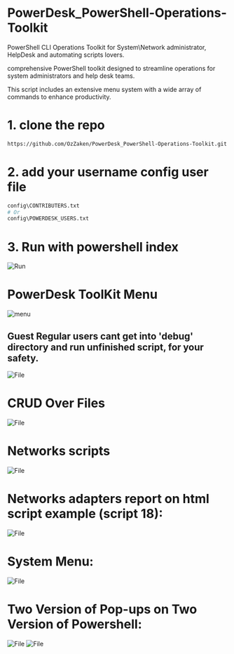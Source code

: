# PowerDesk_PowerShell-Operations-Toolkit
PowerShell CLI Operations Toolkit for System\Network administrator, HelpDesk and automating scripts lovers.

comprehensive PowerShell toolkit designed to streamline operations for system administrators and help desk teams.

This script includes an extensive menu system with a wide array of commands to enhance productivity.

# 1. clone the repo
```bash
https://github.com/OzZaken/PowerDesk_PowerShell-Operations-Toolkit.git
```

# 2. add your username config user file  
```bash
config\CONTRIBUTERS.txt
# Or
config\POWERDESK_USERS.txt

```

# 3. Run with powershell index
  <img title="Run" src="assets/imgs/run-powerdesk.png">

# PowerDesk ToolKit Menu
  <img title="menu" src="assets/imgs/menu-powerdesk.png">

## Guest Regular users cant get into 'debug' directory and run unfinished script, for your safety.    
  <img title="File" src="assets/imgs/guest.png">

# CRUD Over Files
  <img title="File" src="assets/imgs/file-powerdesk.png">

# Networks scripts
  <img title="File" src="assets/imgs/network-powerdesk.png">

# Networks adapters report on html script example (script 18): 
  <img title="File" src="assets/imgs/reports-net-adapters.png">

# System Menu: 
  <img title="File" src="assets/imgs/system-powerdesk.png">

#  Two Version of Pop-ups on Two Version of Powershell: 
  <img title="File" src="assets/imgs/popup-1.png">
  <img title="File" src="assets/imgs/popup-2.png">

